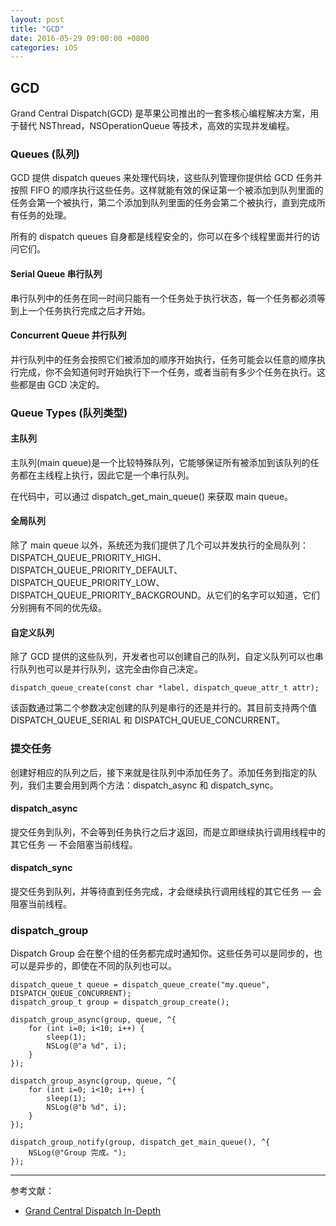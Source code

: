 ```yaml
---
layout: post
title: "GCD"
date: 2016-05-29 09:00:00 +0800
categories: iOS
---
```

## GCD
Grand Central Dispatch(GCD) 是苹果公司推出的一套多核心编程解决方案，用于替代 NSThread，NSOperationQueue 等技术，高效的实现并发编程。

### Queues (队列)
GCD 提供 dispatch queues 来处理代码块，这些队列管理你提供给 GCD 任务并按照 FIFO 的顺序执行这些任务。这样就能有效的保证第一个被添加到队列里面的任务会第一个被执行，第二个添加到队列里面的任务会第二个被执行，直到完成所有任务的处理。

所有的 dispatch queues 自身都是线程安全的，你可以在多个线程里面并行的访问它们。

#### Serial Queue 串行队列
串行队列中的任务在同一时间只能有一个任务处于执行状态，每一个任务都必须等到上一个任务执行完成之后才开始。

#### Concurrent Queue 并行队列
并行队列中的任务会按照它们被添加的顺序开始执行，任务可能会以任意的顺序执行完成，你不会知道何时开始执行下一个任务，或者当前有多少个任务在执行。这些都是由 GCD 决定的。

### Queue Types (队列类型)

#### 主队列
主队列(main queue)是一个比较特殊队列，它能够保证所有被添加到该队列的任务都在主线程上执行，因此它是一个串行队列。

在代码中，可以通过  dispatch\_get\_main\_queue() 来获取 main queue。

#### 全局队列
除了 main queue 以外，系统还为我们提供了几个可以并发执行的全局队列：DISPATCH\_QUEUE\_PRIORITY\_HIGH、DISPATCH\_QUEUE\_PRIORITY\_DEFAULT、DISPATCH\_QUEUE\_PRIORITY\_LOW、DISPATCH\_QUEUE\_PRIORITY\_BACKGROUND。从它们的名字可以知道，它们分别拥有不同的优先级。

#### 自定义队列
除了 GCD 提供的这些队列，开发者也可以创建自己的队列，自定义队列可以也串行队列也可以是并行队列，这完全由你自己决定。

```
dispatch_queue_create(const char *label, dispatch_queue_attr_t attr);
```
该函数通过第二个参数决定创建的队列是串行的还是并行的。其目前支持两个值  DISPATCH\_QUEUE\_SERIAL 和 DISPATCH\_QUEUE\_CONCURRENT。

### 提交任务
创建好相应的队列之后，接下来就是往队列中添加任务了。添加任务到指定的队列，我们主要会用到两个方法：dispatch\_async 和 dispatch\_sync。

#### dispatch_async
提交任务到队列，不会等到任务执行之后才返回，而是立即继续执行调用线程中的其它任务 — 不会阻塞当前线程。

#### dispatch_sync
提交任务到队列，并等待直到任务完成，才会继续执行调用线程的其它任务 — 会阻塞当前线程。

### dispatch_group
Dispatch Group 会在整个组的任务都完成时通知你。这些任务可以是同步的，也可以是异步的，即使在不同的队列也可以。

```
dispatch_queue_t queue = dispatch_queue_create("my.queue", DISPATCH_QUEUE_CONCURRENT);
dispatch_group_t group = dispatch_group_create();
    
dispatch_group_async(group, queue, ^{
    for (int i=0; i<10; i++) {
        sleep(1);
        NSLog(@"a %d", i);
    }
});
    
dispatch_group_async(group, queue, ^{
    for (int i=0; i<10; i++) {
        sleep(1);
        NSLog(@"b %d", i);
    }
});
    
dispatch_group_notify(group, dispatch_get_main_queue(), ^{
    NSLog(@"Group 完成。");
});
```

---
参考文献：

* [Grand Central Dispatch In-Depth](https://www.raywenderlich.com/60749/grand-central-dispatch-in-depth-part-1)